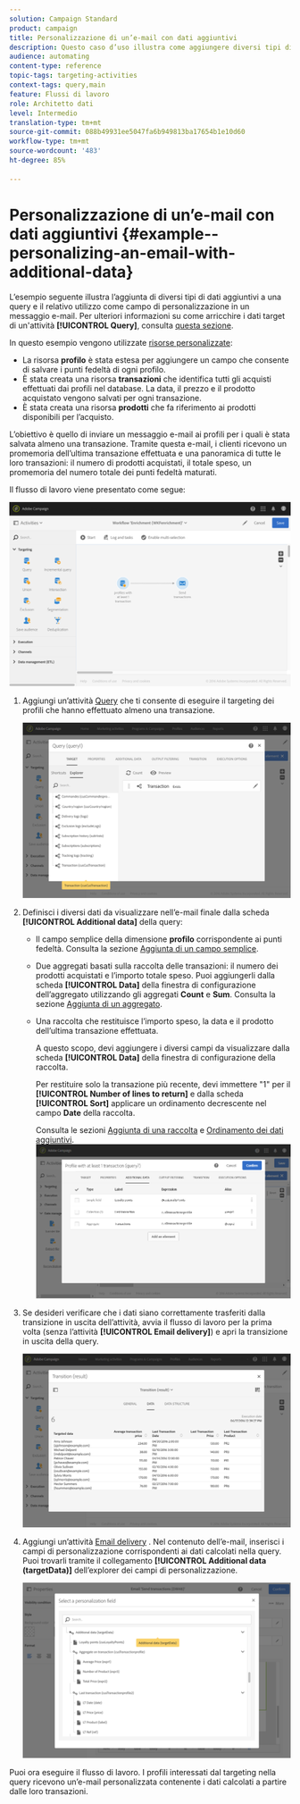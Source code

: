 ```yaml
---
solution: Campaign Standard
product: campaign
title: Personalizzazione di un’e-mail con dati aggiuntivi
description: Questo caso d’uso illustra come aggiungere diversi tipi di dati aggiuntivi a una query e utilizzarla come campo di personalizzazione in un messaggio e-mail.
audience: automating
content-type: reference
topic-tags: targeting-activities
context-tags: query,main
feature: Flussi di lavoro
role: Architetto dati
level: Intermedio
translation-type: tm+mt
source-git-commit: 088b49931ee5047fa6b949813ba17654b1e10d60
workflow-type: tm+mt
source-wordcount: '483'
ht-degree: 85%

---
```



# Personalizzazione di un’e-mail con dati aggiuntivi {#example--personalizing-an-email-with-additional-data}

L’esempio seguente illustra l’aggiunta di diversi tipi di dati aggiuntivi a una query e il relativo utilizzo come campo di personalizzazione in un messaggio e-mail. Per ulteriori informazioni su come arricchire i dati target di un&#39;attività **[!UICONTROL Query]**, consulta [questa sezione](../../automating/using/query.md#enriching-data).

In questo esempio vengono utilizzate [risorse personalizzate](../../developing/using/data-model-concepts.md):

* La risorsa **profilo** è stata estesa per aggiungere un campo che consente di salvare i punti fedeltà di ogni profilo.
* È stata creata una risorsa **transazioni** che identifica tutti gli acquisti effettuati dai profili nel database. La data, il prezzo e il prodotto acquistato vengono salvati per ogni transazione.
* È stata creata una risorsa **prodotti** che fa riferimento ai prodotti disponibili per l’acquisto.

L’obiettivo è quello di inviare un messaggio e-mail ai profili per i quali è stata salvata almeno una transazione. Tramite questa e-mail, i clienti ricevono un promemoria dell’ultima transazione effettuata e una panoramica di tutte le loro transazioni: il numero di prodotti acquistati, il totale speso, un promemoria del numero totale dei punti fedeltà maturati.

Il flusso di lavoro viene presentato come segue:

![](assets/enrichment_example1.png)

1. Aggiungi un’attività [Query](../../automating/using/query.md) che ti consente di eseguire il targeting dei profili che hanno effettuato almeno una transazione.

   ![](assets/enrichment_example2.png)

1. Definisci i diversi dati da visualizzare nell’e-mail finale dalla scheda **[!UICONTROL Additional data]** della query:

   * Il campo semplice della dimensione **profilo** corrispondente ai punti fedeltà. Consulta la sezione [Aggiunta di un campo semplice](../../automating/using/query.md#adding-a-simple-field).
   * Due aggregati basati sulla raccolta delle transazioni: il numero dei prodotti acquistati e l’importo totale speso. Puoi aggiungerli dalla scheda **[!UICONTROL Data]** della finestra di configurazione dell’aggregato utilizzando gli aggregati **Count** e **Sum**. Consulta la sezione [Aggiunta di un aggregato](../../automating/using/query.md#adding-an-aggregate).
   * Una raccolta che restituisce l’importo speso, la data e il prodotto dell’ultima transazione effettuata.

      A questo scopo, devi aggiungere i diversi campi da visualizzare dalla scheda **[!UICONTROL Data]** della finestra di configurazione della raccolta.

      Per restituire solo la transazione più recente, devi immettere &quot;1&quot; per il **[!UICONTROL Number of lines to return]** e dalla scheda **[!UICONTROL Sort]** applicare un ordinamento decrescente nel campo **Date** della raccolta.

      Consulta le sezioni [Aggiunta di una raccolta](../../automating/using/query.md#adding-a-collection) e [Ordinamento dei dati aggiuntivi](../../automating/using/query.md#sorting-additional-data).
   ![](assets/enrichment_example4.png)

1. Se desideri verificare che i dati siano correttamente trasferiti dalla transizione in uscita dell’attività, avvia il flusso di lavoro per la prima volta (senza l’attività **[!UICONTROL Email delivery]**) e apri la transizione in uscita della query.

   ![](assets/enrichment_example5.png)

1. Aggiungi un’attività [Email delivery](../../automating/using/email-delivery.md) . Nel contenuto dell’e-mail, inserisci i campi di personalizzazione corrispondenti ai dati calcolati nella query. Puoi trovarli tramite il collegamento **[!UICONTROL Additional data (targetData)]** dell’explorer dei campi di personalizzazione.

   ![](assets/enrichment_example3.png)

Puoi ora eseguire il flusso di lavoro. I profili interessati dal targeting nella query ricevono un’e-mail personalizzata contenente i dati calcolati a partire dalle loro transazioni.
